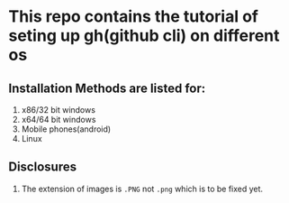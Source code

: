 # This repo contains the tutorial of seting up gh(github cli) on different os

## Installation Methods are listed for:
1. x86/32 bit windows
2. x64/64 bit windows
3. Mobile phones(android)
4. Linux

## Disclosures
1. The extension of images is `.PNG` not `.png` which is to be fixed yet.
